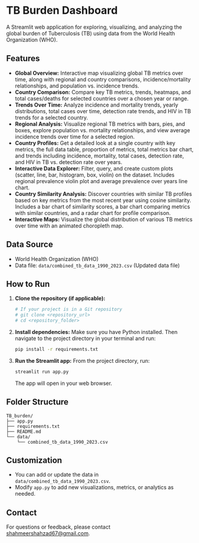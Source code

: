 # TB Burden Dashboard

A Streamlit web application for exploring, visualizing, and analyzing the global burden of Tuberculosis (TB) using data from the World Health Organization (WHO).

## Features
- **Global Overview:** Interactive map visualizing global TB metrics over time, along with regional and country comparisons, incidence/mortality relationships, and population vs. incidence trends.
- **Country Comparison:** Compare key TB metrics, trends, heatmaps, and total cases/deaths for selected countries over a chosen year or range.
- **Trends Over Time:** Analyze incidence and mortality trends, yearly distributions, total cases over time, detection rate trends, and HIV in TB trends for a selected country.
- **Regional Analysis:** Visualize regional TB metrics with bars, pies, and boxes, explore population vs. mortality relationships, and view average incidence trends over time for a selected region.
- **Country Profiles:** Get a detailed look at a single country with key metrics, the full data table, proportion of metrics, total metrics bar chart, and trends including incidence, mortality, total cases, detection rate, and HIV in TB vs. detection rate over years.
- **Interactive Data Explorer:** Filter, query, and create custom plots (scatter, line, bar, histogram, box, violin) on the dataset. Includes regional prevalence violin plot and average prevalence over years line chart.
- **Country Similarity Analysis:** Discover countries with similar TB profiles based on key metrics from the most recent year using cosine similarity. Includes a bar chart of similarity scores, a bar chart comparing metrics with similar countries, and a radar chart for profile comparison.
- **Interactive Maps:** Visualize the global distribution of various TB metrics over time with an animated choropleth map.

## Data Source
- World Health Organization (WHO)
- Data file: `data/combined_tb_data_1990_2023.csv` (Updated data file)

## How to Run
1. **Clone the repository (if applicable):**
   ```zsh
   # If your project is in a Git repository
   # git clone <repository_url>
   # cd <repository_folder>
   ```
2. **Install dependencies:**
   Make sure you have Python installed. Then navigate to the project directory in your terminal and run:
   ```zsh
   pip install -r requirements.txt
   ```
3. **Run the Streamlit app:**
   From the project directory, run:
   ```zsh
   streamlit run app.py
   ```
   The app will open in your web browser.

## Folder Structure
```
TB_burden/
├── app.py
├── requirements.txt
├── README.md
└── data/
    └── combined_tb_data_1990_2023.csv
```

## Customization
- You can add or update the data in `data/combined_tb_data_1990_2023.csv`.
- Modify `app.py` to add new visualizations, metrics, or analytics as needed.

## Contact
For questions or feedback, please contact [shahmeershahzad67@gmail.com](mailto:shahmeershadzad67@gmail.com).
